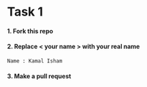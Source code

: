 # Task 1

#### 1. Fork this repo

#### 2. Replace < your name > with your real name

```
Name : Kamal Isham
```

#### 3. Make a pull request
